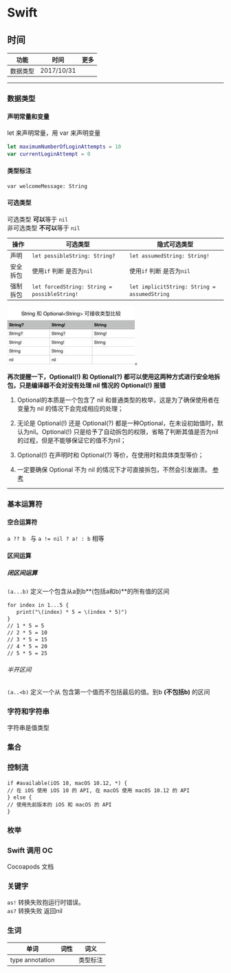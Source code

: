 # Swift

## 时间
|功能|时间|更多|
|---|---|---|
|数据类型|2017/10/31|||


---

### 数据类型

#### 声明常量和变量

let 来声明常量，用 var 来声明变量

```Swift
let maximumNumberOfLoginAttempts = 10
var currentLoginAttempt = 0
```

#### 类型标注

```
var welcomeMessage: String
```

#### 可选类型

可选类型 **可以**等于 `nil`  
非可选类型 **不可以**等于 `nil` 

|操作|可选类型|隐式可选类型|
|---|---|---|
|声明|`let possibleString: String?`|`let assumedString: String!`|
|安全拆包| 使用`if` 判断 是否为`nil`|使用`if` 判断 是否为`nil`|
|强制拆包|`let forcedString: String = possibleString!`|`let implicitString: String = assumedString`|

![可接受类型对比](https://github.com/jinjinanan/note/blob/master/Sources/1504838752844314.jpg)。

**再次提醒一下，Optional(!) 和 Optional(?) 都可以使用这两种方式进行安全地拆包，只是编译器不会对没有处理 nil 情况的 Optional(!) 报错**

1. Optional的本质是一个包含了 nil 和普通类型的枚举，这是为了确保使用者在变量为 nil 的情况下会完成相应的处理；

2. 无论是 Optional(!) 还是 Optional(?) 都是一种Optional，在未设初始值时，默认为nil。Optional(!) 只是给予了自动拆包的权限，省略了判断其值是否为nil的过程，但是不能够保证它的值不为nil；

3. Optional(!) 在声明时和 Optional(?) 等价，在使用时和具体类型等价；

4. 一定要确保 Optional 不为 nil 的情况下才可直接拆包，不然会引发崩溃。
[参考](http://www.cocoachina.com/swift/20170908/20505.html)


---
### 基本运算符

#### 空合运算符
`a ?? b ` 与 `a != nil ? a! : b` 相等

#### 区间运算

##### 闭区间运算

`(a...b)` 定义一个包含从a到b**(包括a和b)**的所有值的区间

```
for index in 1...5 { 
   print("\(index) * 5 = \(index * 5)")   
}  
// 1 * 5 = 5   
// 2 * 5 = 10   
// 3 * 5 = 15   
// 4 * 5 = 20   
// 5 * 5 = 25   
```

###### 半开区间

 `(a..<b)` 定义一个从 包含第一个值而不包括最后的值。到b **(不包括b)** 的区间

### 字符和字符串

字符串是值类型

### 集合

### 控制流

```
if #available(iOS 10, macOS 10.12, *) {
// 在 iOS 使用 iOS 10 的 API, 在 macOS 使用 macOS 10.12 的 API
} else {
// 使用先前版本的 iOS 和 macOS 的 API
}
```



### 枚举




### Swift 调用 OC
Cocoapods 文档

### 关键字
`as!` 转换失败抱运行时错误。  
`as?` 转换失败 返回nil






### 生词
| 单词       | 词性   |  词义  |
| --------   | -----:  | :----:  |
|type annotation||类型标注|